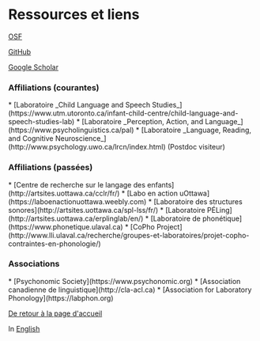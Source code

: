 <h1>Ressources et liens</h1>

[OSF](https://osf.io/w8y3z/)

[GitHub](https://github.com/felixdtrudel)

[Google Scholar](https://scholar.google.ca/citations?user=lVueDsAAAAAJ&hl=en&oi=ao)

<h3>Affiliations (courantes)</h3>
*   [Laboratoire _Child Language and Speech Studies_](https://www.utm.utoronto.ca/infant-child-centre/child-language-and-speech-studies-lab)
*   [Laboratoire _Perception, Action, and Language_](https://www.psycholinguistics.ca/pal)
*   [Laboratoire _Language, Reading, and Cognitive Neuroscience_](http://www.psychology.uwo.ca/lrcn/index.html) (Postdoc visiteur)

<h3>Affiliations (passées)</h3>
*   [Centre de recherche sur le langage des enfants](http://artsites.uottawa.ca/cclr/fr/)
*   [Labo en action uOttawa](https://laboenactionuottawa.weebly.com)
*   [Laboratoire des structures sonores](http://artsites.uottawa.ca/spl-lss/fr/)
*   [Laboratoire PÉLing](http://artsites.uottawa.ca/erplinglab/en/)
*   [Laboratoire de phonétique](https://www.phonetique.ulaval.ca)
*   [CoPho Project](http://www.lli.ulaval.ca/recherche/groupes-et-laboratoires/projet-copho-contraintes-en-phonologie/)

<h3>Associations</h3>
*   [Psychonomic Society](https://www.psychonomic.org)
*   [Association canadienne de linguistique](http://cla-acl.ca)
*   [Association for Laboratory Phonology](https://labphon.org)

[De retour à la page d'accueil](https://felixdtrudel.github.io/fr/index.html)

In [English](https://felixdtrudel.github.io/resources.html)
